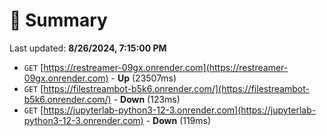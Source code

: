 # 📖 Summary
Last updated: **8/26/2024, 7:15:00 PM**

- `GET` [https://restreamer-09gx.onrender.com](https://restreamer-09gx.onrender.com) - **Up** (23507ms)
- `GET` [https://filestreambot-b5k6.onrender.com/](https://filestreambot-b5k6.onrender.com/) - **Down** (123ms)
- `GET` [https://jupyterlab-python3-12-3.onrender.com](https://jupyterlab-python3-12-3.onrender.com) - **Down** (119ms)
